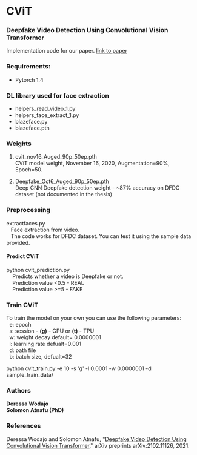 # CViT
### Deepfake Video Detection Using Convolutional Vision Transformer

Implementation code for our paper. 
[link to paper](https://arxiv.org/abs/2102.11126)

### Requirements:
* Pytorch 1.4

### DL library used for face extraction
   * helpers_read_video_1.py
   * helpers_face_extract_1.py
   * blazeface.py
   * blazeface.pth

### Weights
1. cvit_nov16_Auged_90p_50ep.pth <br/>
   CViT model weight, November 16, 2020, Augmentation=90%, Epoch=50.

2. Deepfake_Oct6_Auged_90p_50ep.pth <br/>
   Deep CNN Deepfake detection weight - ~87% accuracy on DFDC dataset (not documented in the thesis)

### Preprocessing
extractfaces.py<br />
&nbsp;&nbsp;&nbsp;Face extraction from video. <br /> 
&nbsp;&nbsp;&nbsp;The code works for DFDC dataset. You can test it using the sample data provided. 

#### Predict CViT 

python cvit_prediction.py <br />
&nbsp;&nbsp;&nbsp; Predicts whether a video is Deepfake or not.<br />
&nbsp;&nbsp;&nbsp; Prediction value <0.5 - REAL <br />
&nbsp;&nbsp;&nbsp; Prediction value >=5  - FAKE


### Train CViT
To train the model on your own you can use the following parameters:<br />
&nbsp;&nbsp;e: epoch <br/>
&nbsp;&nbsp;s: session - **(g)** - GPU or **(t)** - TPU <br/>
&nbsp;&nbsp;w: weight decay  default= 0.0000001 <br/>
&nbsp;&nbsp;l: learning rate defualt=0.001 <br/>
&nbsp;&nbsp;d: path file <br/>
&nbsp;&nbsp;b: batch size, defualt=32 <br/>

python cvit_train.py -e 10 -s 'g' -l 0.0001 -w 0.0000001 -d sample_train_data/

### Authors
**Deressa Wodajo** <br />
**Solomon Atnafu (PhD)**

### References
Deressa Wodajo and Solomon Atnafu, "[Deepfake Video Detection Using Convolutional Vision Transformer](https://arxiv.org/abs/2102.11126)," arXiv preprints arXiv:2102.11126, 2021. 

